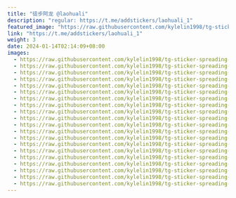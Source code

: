 ```yaml
---
title: "徒步阿龙 @laohuali"
description: "regular: https://t.me/addstickers/laohuali_1"
featured_image: "https://raw.githubusercontent.com/kylelin1998/tg-sticker-spreading-worldwide-images/main/img/53b4d7a7-af40-4193-be9e-e4a793903548.jpg"
link: "https://t.me/addstickers/laohuali_1"
weight: 3
date: 2024-01-14T02:14:09+08:00
images:
  - https://raw.githubusercontent.com/kylelin1998/tg-sticker-spreading-worldwide-images/main/img/53b4d7a7-af40-4193-be9e-e4a793903548.jpg
  - https://raw.githubusercontent.com/kylelin1998/tg-sticker-spreading-worldwide-images/main/img/1cb607e4-49fa-468b-bd1e-161a78318386.jpg
  - https://raw.githubusercontent.com/kylelin1998/tg-sticker-spreading-worldwide-images/main/img/7aec512c-43da-453c-8708-76e0bcbb2c24.jpg
  - https://raw.githubusercontent.com/kylelin1998/tg-sticker-spreading-worldwide-images/main/img/d4dfe51b-9d23-4369-9278-401f0448a1d4.jpg
  - https://raw.githubusercontent.com/kylelin1998/tg-sticker-spreading-worldwide-images/main/img/0696b6b3-abdb-4d3b-9a40-580e028b7ce1.jpg
  - https://raw.githubusercontent.com/kylelin1998/tg-sticker-spreading-worldwide-images/main/img/5d31b8c7-0434-47c6-bbc1-3c30c198abc6.jpg
  - https://raw.githubusercontent.com/kylelin1998/tg-sticker-spreading-worldwide-images/main/img/efb6fc78-1e62-4a12-b2ae-86af52c60054.jpg
  - https://raw.githubusercontent.com/kylelin1998/tg-sticker-spreading-worldwide-images/main/img/ee35e000-defc-4c4d-aa55-9deba7c2488b.jpg
  - https://raw.githubusercontent.com/kylelin1998/tg-sticker-spreading-worldwide-images/main/img/951014d7-34de-485c-bdbe-3b42a31a4859.jpg
  - https://raw.githubusercontent.com/kylelin1998/tg-sticker-spreading-worldwide-images/main/img/9340c582-750a-4506-8529-483adc744997.jpg
  - https://raw.githubusercontent.com/kylelin1998/tg-sticker-spreading-worldwide-images/main/img/a03fd984-37ee-4483-9d01-bca9216692c2.jpg
  - https://raw.githubusercontent.com/kylelin1998/tg-sticker-spreading-worldwide-images/main/img/c25555ee-5f82-4345-b1a4-f2b642c5f5bf.jpg
  - https://raw.githubusercontent.com/kylelin1998/tg-sticker-spreading-worldwide-images/main/img/d7b441c6-9721-46b5-96a1-1d82e0d4b0ff.jpg
  - https://raw.githubusercontent.com/kylelin1998/tg-sticker-spreading-worldwide-images/main/img/0c99c3f8-2b95-452d-8018-e1879150cb24.jpg
  - https://raw.githubusercontent.com/kylelin1998/tg-sticker-spreading-worldwide-images/main/img/59ba1e5d-3db9-4e02-927a-be78e326823b.jpg
  - https://raw.githubusercontent.com/kylelin1998/tg-sticker-spreading-worldwide-images/main/img/fb5be5b7-81da-4c39-a9dc-f170a5a1bab9.jpg
  - https://raw.githubusercontent.com/kylelin1998/tg-sticker-spreading-worldwide-images/main/img/98c6d71b-51bf-44b9-bd36-726ad024ab25.jpg
  - https://raw.githubusercontent.com/kylelin1998/tg-sticker-spreading-worldwide-images/main/img/daf3ce09-d0b7-4dd0-9478-33ba61c443f8.jpg
  - https://raw.githubusercontent.com/kylelin1998/tg-sticker-spreading-worldwide-images/main/img/9d7a4ebd-40ae-4e47-8e8c-29b1d4b53f4f.jpg
  - https://raw.githubusercontent.com/kylelin1998/tg-sticker-spreading-worldwide-images/main/img/4cfb8b47-51d6-4110-ba1f-9e338063208b.jpg
---
```

